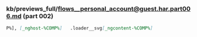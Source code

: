 ### kb/previews_full/flows__personal_account@guest.har.part006.md (part 002)

```md
P%], [_nghost-%COMP%]   .loader__svg[_ngcontent-%COMP%] 
```

```
